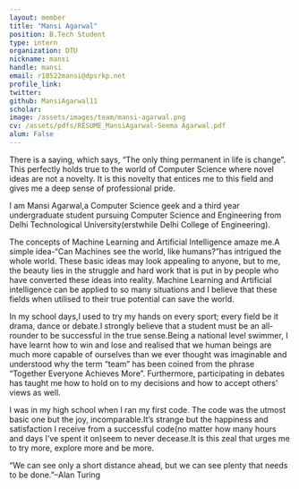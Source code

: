 ```yaml
---
layout: member
title: "Mansi Agarwal"
position: B.Tech Student
type: intern
organization: DTU
nickname: mansi
handle: mansi
email: r18522mansi@dpsrkp.net
profile_link: 
twitter: 
github: MansiAgarwal11
scholar: 
image: /assets/images/team/mansi-agarwal.png
cv: /assets/pdfs/RESUME_MansiAgarwal-Seema Agarwal.pdf
alum: False
---
```


There is a saying, which says, “The only thing permanent in life is change”. This perfectly holds true to the world of Computer Science where novel ideas are not a novelty. It is this novelty that entices me to this field and gives me a deep sense of professional pride.

I am Mansi Agarwal,a Computer Science geek and a third year undergraduate student pursuing Computer Science and Engineering from Delhi Technological University(erstwhile Delhi College of Engineering).

The concepts of Machine Learning and Artificial Intelligence amaze me.A simple idea-“Can Machines see the world, like humans?”has intrigued the whole world. These basic ideas may look appealing to anyone, but to me, the beauty lies in the struggle and hard work that is put in by people who have converted these ideas into reality. Machine Learning and Artificial intelligence can be applied to so many situations and I believe that these fields when utilised to their true potential can save the world.

In my school days,I used to try my hands on every sport; every field be it drama, dance or debate.I strongly believe that a student must be an all-rounder to be successful in the true sense.Being a national level swimmer, I have learnt how to win and lose and realised that we human beings are much more capable of ourselves than we ever thought was imaginable and understood why the term “team” has been coined from the phrase “Together Everyone Achieves More”. Furthermore, participating in debates has taught me how to hold on to my decisions and how to accept others’ views as well.

I was in my high school when I ran my first code. The code was the utmost basic one but the joy, incomparable.It’s strange but the happiness and satisfaction I receive from a successful code(no matter how many hours and days I’ve spent it on)seem to never decease.It is this zeal that urges me to try more, explore more and be more.

“We can see only a short distance ahead, but we can see plenty that needs to be done.”–Alan Turing